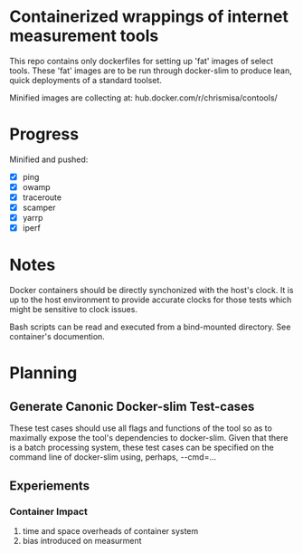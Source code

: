 # Containerized wrappings of internet measurement tools

This repo contains only dockerfiles for setting up 'fat' images of select tools.
These 'fat' images are to be run through docker-slim to produce lean, quick deployments
of a standard toolset.

Minified images are collecting at: hub.docker.com/r/chrismisa/contools/

# Progress

Minified and pushed:
- [x] ping
- [x] owamp
- [x] traceroute
- [x] scamper
- [x] yarrp
- [x] iperf

# Notes

Docker containers should be directly synchonized with the host's clock.
It is up to the host environment to provide accurate clocks for those
tests which might be sensitive to clock issues.

Bash scripts can be read and executed from a bind-mounted directory.
See container's documention.

# Planning

## Generate Canonic Docker-slim Test-cases

These test cases should use all flags and functions of the tool so as to
maximally expose the tool's dependencies to docker-slim.
Given that there is a batch processing system, these test cases can be
specified on the command line of docker-slim using, perhaps, --cmd=...

## Experiements

### Container Impact

1. time and space overheads of container system
2. bias introduced on measurment
